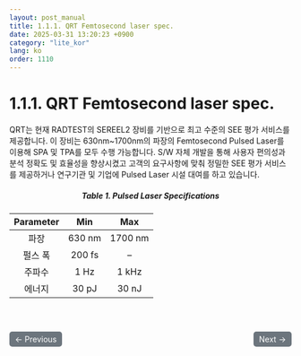 ```yaml
---
layout: post_manual
title: 1.1.1. QRT Femtosecond laser spec.
date: 2025-03-31 13:20:23 +0900
category: "lite_kor"
lang: ko
order: 1110
---
```


# 1.1.1.	QRT Femtosecond laser spec.

QRT는 현재 RADTEST의 SEREEL2 장비를 기반으로 최고 수준의 SEE 평가 서비스를 제공합니다.
이 장비는 630nm~1700nm의 파장의 Femtosecond Pulsed Laser를 이용해 SPA 및 TPA를 모두 수행 가능합니다. S/W 자체 개발을 통해 사용자 편의성과 분석 정확도 및 효율성을 향상시켰고 고객의 요구사항에 맞춰 정밀한 SEE 평가 서비스를 제공하거나 연구기관 및 기업에 Pulsed Laser 시설 대여를 하고 있습니다. 


<!-- 이미지 설명 -->
<div align="center"> 
<h5>Table 1. Pulsed Laser Specifications</h5>
</div>

<div align="center">

| Parameter |   Min   |   Max   |
|:---------:|:-------:|:-------:|
| 파장      | 630 nm  | 1700 nm |
| 펄스 폭    | 200 fs  |    –    |
| 주파수    |  1 Hz   |  1 kHz  |
| 에너지    | 30 pJ   | 30 nJ   |

</div>


<!-- 이전/다음 페이지 버튼 -->
<br/>
<br/>
<div style="display: flex; justify-content: space-between; align-items: center; margin-top: 10;">
  <!-- 이전 페이지 버튼 -->
  <a href="/manuals/manuals_lite_kor/Chapter 1/Chapter 1-1/" class="btn btn-primary" style="display: inline-block; padding: 5px 10px; background-color: #6c757d; color: white; text-decoration: none; border-radius: 5px;">
    ← Previous
  </a>

  <!-- 다음 페이지 버튼 -->
  <a href="/manuals/manuals_lite_kor/Chapter 1/Chapter 1-2/" class="btn btn-primary" style="display: inline-block; padding: 5px 10px; background-color: #6c757d; color: white; text-decoration: none; border-radius: 5px;">
    Next →
  </a>
</div>